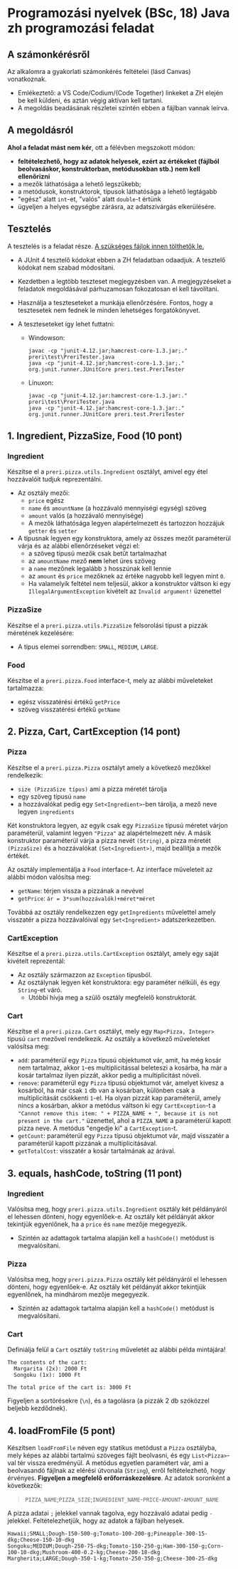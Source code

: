 # Programozási nyelvek (BSc, 18) Java zh programozási feladat

## A számonkérésről

Az alkalomra a gyakorlati számonkérés feltételei (lásd Canvas) vonatkoznak.

- Emlékeztető: a VS Code/Codium/(Code Together) linkeket a ZH elején be kell küldeni, és aztán végig aktívan kell tartani.
- A megoldás beadásának részletei szintén ebben a fájlban vannak leírva.

## A megoldásról

**Ahol a feladat mást nem kér**, ott a félévben megszokott módon:

- **feltételezhető, hogy az adatok helyesek, ezért az értékeket (fájlból beolvasáskor, konstruktorban, metódusokban stb.) nem kell ellenőrizni**
- a mezők láthatósága a lehető legszűkebb;
- a metódusok, konstruktorok, típusok láthatósága a lehető legtágabb
- "egész" alatt `int`-et, "valós" alatt `double`-t értünk
- ügyeljen a helyes egységbe zárásra, az adatszivárgás elkerülésére.

## Tesztelés

A tesztelés is a feladat része. [A szükséges fájlok innen tölthetők le.](https://exam.inf.elte.hu/exam20220120-pizza.zip)

- A JUnit 4 tesztelő kódokat ebben a ZH feladatban odaadjuk. A tesztelő kódokat nem szabad módosítani.
- Kezdetben a legtöbb teszteset megjegyzésben van. A megjegyzéseket a feladatok megoldásával párhuzamosan fokozatosan el kell távolítani.
- Használja a teszteseteket a munkája ellenőrzésére. Fontos, hogy a tesztesetek nem fednek le minden lehetséges forgatókönyvet.
- A teszteseteket így lehet futtatni:

  - Windowson:

    ```
    javac -cp "junit-4.12.jar;hamcrest-core-1.3.jar;." preri\test\PreriTester.java
    java -cp "junit-4.12.jar;hamcrest-core-1.3.jar;." org.junit.runner.JUnitCore preri.test.PreriTester
    ```

  - Linuxon:

    ```
    javac -cp "junit-4.12.jar:hamcrest-core-1.3.jar:." preri\test\PreriTester.java
    java -cp "junit-4.12.jar:hamcrest-core-1.3.jar:." org.junit.runner.JUnitCore preri.test.PreriTester
    ```

## 1. Ingredient, PizzaSize, Food (10 pont)

### Ingredient

Készítse el a `preri.pizza.utils.Ingredient` osztályt, amivel egy étel hozzávalóit tudjuk reprezentálni.

- Az osztály mezői:
  - `price` egész
  - `name` és `amountName` (a hozzávaló mennyiségi egység) szöveg
  - `amount` valós (a hozzávaló mennyisége)
  - A mezők láthatósága legyen alapértelmezett és tartozzon hozzájuk `getter` és `setter`
- A típusnak legyen egy konstruktora, amely az összes mezőt paraméterül várja és az alábbi ellenőrzéseket végzi el:
  - a szöveg típusú mezők csak betűt tartalmazhat
  - az `amountName` mező **nem** lehet üres szöveg
  - a `name` mezőnek legalább `3` hosszúnak kell lennie
  - az `amount` és `price` mezőknek az értéke nagyobb kell legyen mint `0`.
  - Ha valamelyik feltétel nem teljesül, akkor a konstruktor váltson ki egy `IllegalArgumentException` kivételt az `Invalid argument!` üzenettel

### PizzaSize

Készítse el a `preri.pizza.utils.PizzaSize` felsorolási típust a pizzák méretének kezelésére:

- A típus elemei sorrendben: `SMALL`, `MEDIUM`, `LARGE`.

### Food

Készítse el a `preri.pizza.Food` interface-t, mely az alábbi műveleteket tartalmazza:

- egész visszatérési értékű `getPrice`
- szöveg visszatérési értékű `getName`

## 2. Pizza, Cart, CartException (14 pont)

### Pizza

Készítse el a `preri.pizza.Pizza` osztályt amely a következő mezőkkel rendelkezik:

- `size (PizzaSize típus)` ami a pizza méretét tárolja
- egy szöveg típusú `name`
- a hozzávalókat pedig egy `Set<Ingredient>`-ben tárolja, a mező neve legyen `ingredients`

Két konstruktora legyen, az egyik csak egy `PizzaSize` típusú méretet várjon paraméterül, valamint legyen `"Pizza"` az alapértelmezett név. A másik konstruktor paraméterül várja a pizza nevét `(String)`, a pizza méretét `(PizzaSize)` és a hozzávalókat `(Set<Ingredient>)`, majd beállítja a mezők értékét.

Az osztály implementálja a `Food` interface-t. Az interface műveleteit az alábbi módon valósítsa meg:

- `getName`: térjen vissza a pizzának a nevével
- `getPrice`: `ár = 3*sum(hozzávalók)+méret*méret`

Továbbá az osztály rendelkezzen egy `getIngredients` művelettel amely visszatér a pizza hozzávalóival egy `Set<Ingredient>` adatszerkezetben.

### CartException

Készítse el a `preri.pizza.utils.CartException` osztályt, amely egy saját kivételt reprezentál:

- Az osztály származzon az `Exception` típusból.
- Az osztálynak legyen két konstruktora: egy paraméter nélküli, és egy `String`-et váró.
  - Utóbbi hívja meg a szülő osztály megfelelő konstruktorát.

### Cart

Készítse el a `preri.pizza.Cart` osztályt, mely egy `Map<Pizza, Integer>` típusú `cart` mezővel rendelkezik. Az osztály a következő műveleteket valósítsa meg:

- `add`: paraméterül egy `Pizza` típusú objektumot vár, amit, ha még kosár nem tartalmaz, akkor `1`-es multiplicitással beleteszi a kosárba, ha már a kosár tartalmaz ilyen pizzát, akkor pedig a multiplicitást növeli.
- `remove`: paraméterül egy `Pizza` típusú objektumot vár, amelyet kivesz a kosárból, ha már csak `1` db van a kosárban, különben csak a multiplicitását csökkenti `1`-el. Ha olyan pizzát kap paraméterül, amely nincs a kosárban, akkor a metódus váltson ki egy `CartException`-t a `"Cannot remove this item: " + PIZZA_NAME + ", because it is not present in the cart."` üzenettel, ahol a `PIZZA_NAME` a paraméterül kapott pizza neve. A metódus "engedje ki" a `CartException`-t.
- `getCount`: paraméterül egy `Pizza` típusú objektumot vár, majd visszatér a paraméterül kapott pizzának a multiplicitásával.
- `getTotalCost`: visszatér a kosár tartalmának az árával.

## 3. equals, hashCode, toString (11 pont)

### Ingredient

Valósítsa meg, hogy `preri.pizza.utils.Ingredient` osztály két példányáról el lehessen dönteni, hogy egyenlőek-e. Az osztály két példányát akkor tekintjük egyenlőnek, ha a `price` és `name` mezője megegyezik.

- Szintén az adattagok tartalma alapján kell a `hashCode()` metódust is megvalósítani.

### Pizza

Valósítsa meg, hogy `preri.pizza.Pizza` osztály két példányáról el lehessen dönteni, hogy egyenlőek-e. Az osztály két példányát akkor tekintjük egyenlőnek, ha mindhárom mezője megegyezik.

- Szintén az adattagok tartalma alapján kell a `hashCode()` metódust is megvalósítani.

### Cart

Definiálja felül a `Cart` osztály `toString` műveletét az alábbi példa mintájára!

```
The contents of the cart:
  Margarita (2x): 2000 Ft
  Songoku (1x): 1000 Ft

The total price of the cart is: 3000 Ft
```

Figyeljen a sortörésekre (`\n`), és a tagolásra (a pizzák 2 db szóközzel beljebb kezdődnek).

## 4. loadFromFile (5 pont)

Készítsen `loadFromFile` néven egy statikus metódust a `Pizza` osztályba, mely képes az alábbi tartalmú szöveges fájlt beolvasni, és egy `List<Pizza>`-val tér vissza eredményül. A metódus egyetlen paramétert vár, ami a beolvasandó fájlnak az elérési útvonala (`String`), erről feltételezhető, hogy érvényes. **Figyeljen a megfelelő erőforráskezelésre**. Az adatok soronként a következők:

> `PIZZA_NAME`;`PIZZA_SIZE`;`INGREDIENT_NAME`-`PRICE`-`AMOUNT`-`AMOUNT_NAME`

A pizza adatai `;` jelekkel vannak tagolva, egy hozzávaló adatai pedig `-` jelekkel. Feltételezhetjük, hogy az adatok a fájlban helyesek.

```
Hawaii;SMALL;Dough-150-500-g;Tomato-100-200-g;Pineapple-300-15-dkg;Cheese-150-10-dkg
Songoku;MEDIUM;Dough-250-75-dkg;Tomato-150-250-g;Ham-300-150-g;Corn-100-10-dkg;Mushroom-400-0.2-kg;Cheese-200-18-dkg
Margherita;LARGE;Dough-350-1-kg;Tomato-250-350-g;Cheese-300-25-dkg
```
